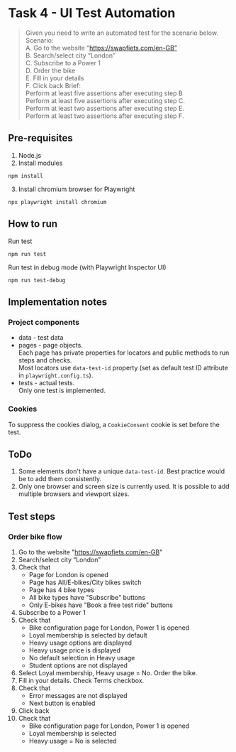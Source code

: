 # Task 4 - UI Test Automation

> Given you need to write an automated test for the scenario below.  
Scenario:  
A. Go to the website “https://swapfiets.com/en-GB”  
B. Search/select city “London”  
C. Subscribe to a Power 1  
D. Order the bike  
E. Fill in your details  
F. Click back
Brief:  
Perform at least five assertions after executing step B  
Perform at least five assertions after executing step C.  
Perform at least two assertions after executing step E.  
Perform at least two assertions after executing step F.  

## Pre-requisites
1. Node.js
2. Install modules  
```shell
npm install
```
3. Install chromium browser for Playwright   
```shell
npx playwright install chromium
```
## How to run
Run test
```shell
npm run test
```
Run test in debug mode (with Playwright Inspector UI)  
```shell
npm run test-debug
```
## Implementation notes

### Project components

- data - test data
- pages - page objects.  
Each page has private properties for locators and public methods to run steps and checks.  
Most locators use `data-test-id` property (set as default test ID attribute in `playwright.config.ts`).
- tests - actual tests.  
Only one test is implemented.

### Cookies

To suppress the cookies dialog, a `CookieConsent` cookie is set before the test.

## ToDo

1. Some elements don't have a unique `data-test-id`. Best practice would be to add them consistently.
2. Only one browser and screen size is currently used. It is possible to add multiple browsers and viewport sizes.

## Test steps
### Order bike flow
1. Go to the website "https://swapfiets.com/en-GB"
2. Search/select city “London”
3. Check that 
    - Page for London is opened
    - Page has All/E-bikes/City bikes switch
    - Page has 4 bike types
    - All bike types have "Subscribe" buttons
    - Only E-bikes have "Book a free test ride" buttons
4. Subscribe to a Power 1
5. Check that
    - Bike configuration page for London, Power 1 is opened
    - Loyal membership is selected by default
    - Heavy usage options are displayed
    - Heavy usage price is displayed
    - No default selection in Heavy usage
    - Student options are not displayed
6. Select Loyal membership, Heavy usage = No. Order the bike.
7. Fill in your details. Check Terms checkbox.
8. Check that
    - Error messages are not displayed
    - Next button is enabled
9. Click back
10. Check that
    - Bike configuration page for London, Power 1 is opened
    - Loyal membership is selected
    - Heavy usage = No is selected